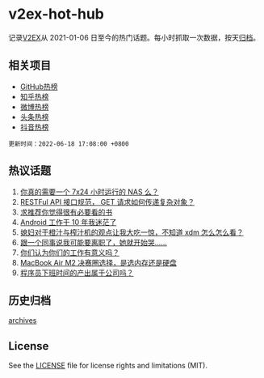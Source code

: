 # v2ex-hot-hub

 记录[V2EX](https://www.v2ex.com/)从 2021-01-06 日至今的热门话题。每小时抓取一次数据，按天[归档](archives)。
 
 ## 相关项目

- [GitHub热榜](https://github.com/snaildev/github-hot-hub)
- [知乎热榜](https://github.com/snaildev/zhihu-hot-hub)
- [微博热榜](https://github.com/snaildev/weibo-hot-hub)
- [头条热榜](https://github.com/snaildev/toutiao-hot-hub)
- [抖音热榜](https://github.com/snaildev/douyin-hot-hub)


 `更新时间：2022-06-18 17:08:00 +0800`

## 热议话题

1. [你真的需要一个 7x24 小时运行的 NAS 么？](https://www.v2ex.com/t/860428)
1. [RESTFul API 接口规范， GET 请求如何传递复杂对象？](https://www.v2ex.com/t/860356)
1. [求推荐你觉得很有必要看的书](https://www.v2ex.com/t/860479)
1. [Android 工作干 10 年我迷茫了](https://www.v2ex.com/t/860443)
1. [媳妇对于橙汁与榨汁机的观点让我大吃一惊，不知道 xdm 怎么怎么看？](https://www.v2ex.com/t/860392)
1. [跟一个同事说我可能要离职了，她就开始哭……](https://www.v2ex.com/t/860441)
1. [你们认为你们的工作有意义吗？](https://www.v2ex.com/t/860422)
1. [MacBook Air M2 决赛圈选择，是选内存还是硬盘](https://www.v2ex.com/t/860465)
1. [程序员下班时间的产出属于公司吗？](https://www.v2ex.com/t/860394)

## 历史归档

[archives](archives)

## License

See the [LICENSE](LICENSE) file for license rights and limitations (MIT).
